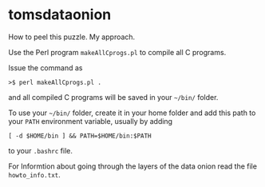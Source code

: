 # tomsdataonion
How to peel this puzzle. My approach.

Use the Perl program `makeAllCprogs.pl` to compile all C programs.

Issue the command as

`>$ perl makeAllCprogs.pl .`

and all compiled C programs will be saved in your `~/bin/` folder.

To use your `~/bin/` folder, create it in your home folder and add this path to your `PATH` environment variable, usually by adding

`[ -d $HOME/bin ] && PATH=$HOME/bin:$PATH`

to your `.bashrc` file.

For Informtion about going through the layers of the data onion read the file `howto_info.txt`.
